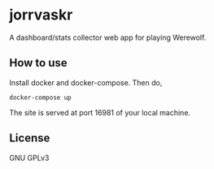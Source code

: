 # jorrvaskr

A dashboard/stats collector web app for playing Werewolf.

## How to use

Install docker and docker-compose. Then do,

    docker-compose up

The site is served at port 16981 of your local machine.

## License

GNU GPLv3
